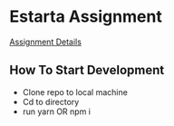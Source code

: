 # Estarta Assignment

[Assignment Details](https://github.com/adres-uae/frontendTasks)

## How To Start Development

- Clone repo to local machine
- Cd to directory
- run
    yarn
OR
    npm i
